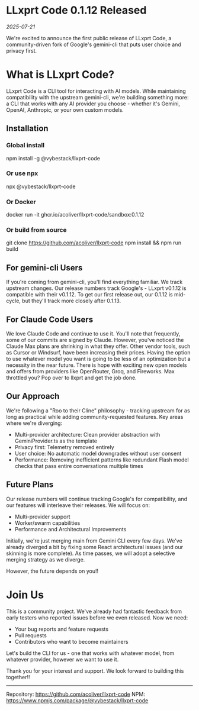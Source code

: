 # LLxprt Code 0.1.12 Released
*2025-07-21*

We're excited to announce the first public release of LLxprt Code, a community-driven fork of Google's gemini-cli that puts user choice and privacy first.

# What is LLxprt Code?

LLxprt Code is a CLI tool for interacting with AI models. While maintaining compatibility with the upstream gemini-cli, we're building something more: a CLI that works with any AI provider you choose - whether it's Gemini, OpenAI, Anthropic, or your own custom models.

## Installation

### Global install
  npm install -g @vybestack/llxprt-code

###   Or use npx
  npx @vybestack/llxprt-code

### Or Docker
  docker run -it ghcr.io/acoliver/llxprt-code/sandbox:0.1.12

### Or build from source
  git clone https://github.com/acoliver/llxprt-code
  npm install && npm run build

## For gemini-cli Users

If you're coming from gemini-cli, you'll find everything familiar. We track upstream changes. Our release numbers track Google's - LLxprt v0.1.12 is compatible with their v0.1.12. To get our first release out, our 0.1.12 is mid-cycle, but they'll track more closely after 0.1.13.

## For Claude Code Users

We love Claude Code and continue to use it. You'll note that frequently, some of our commits are signed by Claude. However, you've noticed the Claude Max plans are shrinking in what they offer. Other vendor tools, such as Cursor or Windsurf, have been increasing their prices. Having the option to use whatever model you want is going to be less of an optimization but a necessity in the near future. There is hope with exciting new open models and offers from providers like OpenRouter, Groq, and Fireworks. Max throttled you? Pop over to llxprt and get the job done.

## Our Approach

We're following a "Roo to their Cline" philosophy - tracking upstream for as long as practical while adding community-requested features. Key areas where we're diverging:

  - Multi-provider architecture: Clean provider abstraction with GeminiProvider.ts as the template
  - Privacy first: Telemetry removed entirely
  - User choice: No automatic model downgrades without user consent
  - Performance: Removing inefficient patterns like redundant Flash model checks that pass entire conversations multiple times

## Future Plans

Our release numbers will continue tracking Google's for compatibility, and our features will interleave their releases. We will focus on:

  - Multi-provider support
  - Worker/swarm capabilities
  - Performance and Architectural Improvements
  
Initially, we're just merging main from Gemini CLI every few days. We've already diverged a bit by fixing some React architectural issues (and our skinning is more complete). As time passes, we will adopt a selective merging strategy as we diverge.

However, the future depends on you!!

# Join Us

  This is a community project. We've already had fantastic feedback from early testers who reported issues before we even released. Now we need:

  - Your bug reports and feature requests
  - Pull requests
  - Contributors who want to become maintainers

  Let's build the CLI for us - one that works with whatever model, from whatever provider, however we want to use it.

  Thank you for your interest and support. We look forward to building this together!!

  ---
  Repository: https://github.com/acoliver/llxprt-code
  NPM: https://www.npmjs.com/package/@vybestack/llxprt-code
